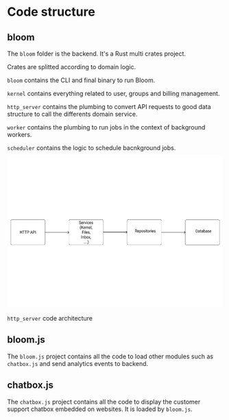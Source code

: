 # Code structure

## bloom

The `bloom` folder is the backend. It's a Rust multi crates project.

Crates are splitted according to domain logic.

`bloom` contains the CLI and final binary to run Bloom.

`kernel` contains everything related to user, groups and billing management.

`http_server` contains the plumbing to convert API requests to good data structure to call the differents domain service.

`worker` contains the plumbing to run jobs in the context of background workers.

`scheduler` contains the logic to schedule bacnkground jobs.



<img src="./http_server_code_structure.svg" height="350" />

`http_server` code architecture


## bloom.js

The `bloom.js` project contains all the code to load other modules such as `chatbox.js` and send analytics events to backend.


## chatbox.js

The `chatbox.js` project contains all the code to display the customer support chatbox embedded on websites.
It is loaded by `bloom.js`.
